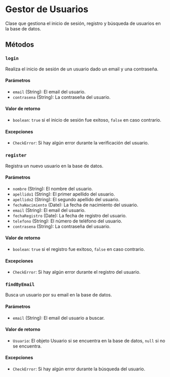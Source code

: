 # Gestor de Usuarios

Clase que gestiona el inicio de sesión, registro y búsqueda de usuarios en la base de datos.

## Métodos

### `login`

Realiza el inicio de sesión de un usuario dado un email y una contraseña.

#### Parámetros

- `email` (String): El email del usuario.
- `contrasena` (String): La contraseña del usuario.

#### Valor de retorno

- `boolean`: `true` si el inicio de sesión fue exitoso, `false` en caso contrario.

#### Excepciones

- `CheckError`: Si hay algún error durante la verificación del usuario.

### `register`

Registra un nuevo usuario en la base de datos.

#### Parámetros

- `nombre` (String): El nombre del usuario.
- `apellido1` (String): El primer apellido del usuario.
- `apellido2` (String): El segundo apellido del usuario.
- `fechaNacimiento` (Date): La fecha de nacimiento del usuario.
- `email` (String): El email del usuario.
- `fechaRegistro` (Date): La fecha de registro del usuario.
- `telefono` (String): El número de teléfono del usuario.
- `contrasena` (String): La contraseña del usuario.

#### Valor de retorno

- `boolean`: `true` si el registro fue exitoso, `false` en caso contrario.

#### Excepciones

- `CheckError`: Si hay algún error durante el registro del usuario.

### `findByEmail`

Busca un usuario por su email en la base de datos.

#### Parámetros

- `email` (String): El email del usuario a buscar.

#### Valor de retorno

- `Usuario`: El objeto Usuario si se encuentra en la base de datos, `null` si no se encuentra.

#### Excepciones

- `CheckError`: Si hay algún error durante la búsqueda del usuario.
